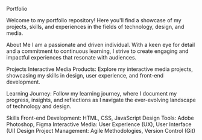 
Portfolio


Welcome to my portfolio repository! Here you'll find a showcase of my projects, skills, and experiences in the fields of technology, design, and media.

About Me
I am a passionate and driven individual. With a keen eye for detail and a commitment to continuous learning, I strive to create engaging and impactful experiences that resonate with audiences.

Projects
Interactive Media Products: Explore my interactive media projects, showcasing my skills in design, user experience, and front-end development.

Learning Journey: Follow my learning journey, where I document my progress, insights, and reflections as I navigate the ever-evolving landscape of technology and design.

Skills
Front-end Development: HTML, CSS, JavaScript
Design Tools: Adobe Photoshop, Figma
Interactive Media: User Experience (UX), User Interface (UI) Design
Project Management: Agile Methodologies, Version Control (Git)
